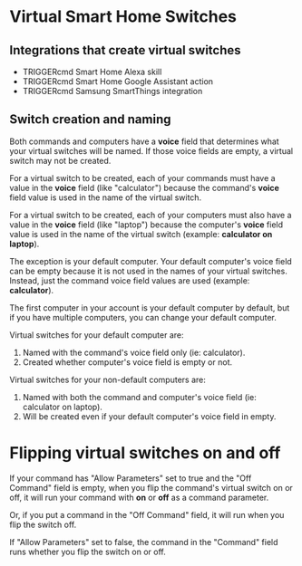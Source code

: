 # Virtual Smart Home Switches

## Integrations that create virtual switches

* TRIGGERcmd Smart Home Alexa skill
* TRIGGERcmd Smart Home Google Assistant action
* TRIGGERcmd Samsung SmartThings integration

## Switch creation and naming

Both commands and computers have a **voice** field that determines what your virtual switches will be named.  If those voice fields are empty, a virtual switch may not be created.  

For a virtual switch to be created, each of your commands must have a value in the **voice** field (like "calculator") because the command's **voice** field value is used in the name of the virtual switch.  

For a virtual switch to be created, each of your computers must also have a value in the **voice** field (like "laptop") because the computer's **voice** field value is used in the name of the virtual switch (example: **calculator on laptop**).  

The exception is your default computer.  Your default computer's voice field can be empty because it is not used in the names of your virtual switches.  Instead, just the command voice field values are used (example: **calculator**).

The first computer in your account is your default computer by default, but if you have multiple computers, you can change your default computer.  

Virtual switches for your default computer are:

1. Named with the command's voice field only (ie: calculator).
1. Created whether computer's voice field is empty or not.

Virtual switches for your non-default computers are:

1. Named with both the command and computer's voice field (ie: calculator on laptop).
1. Will be created even if your default computer's voice field in empty.

# Flipping virtual switches on and off

If your command has "Allow Parameters" set to true and the "Off Command" field is empty, when you flip the command's virtual switch on or off, it will run your command with **on** or **off** as a command parameter.  

Or, if you put a command in the "Off Command" field, it will run when you flip the switch off.    

If "Allow Parameters" set to false, the command in the "Command" field runs whether you flip the switch on or off.